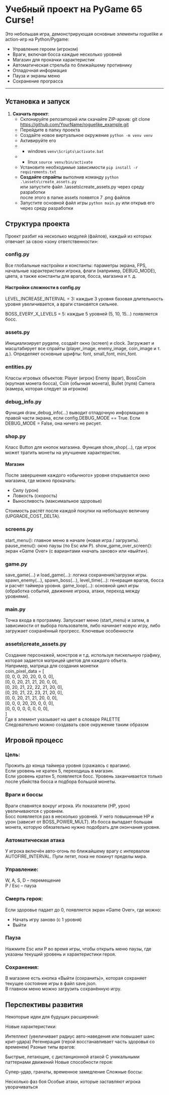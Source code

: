 # Учебный проект на PyGame **65 Curse**!  
Это небольшая игра, демонстрирующая основные элементы roguelike и action-игр на Python/Pygame:
- Управление героем (игроком)  
- Враги, включая босса каждые несколько уровней  
- Магазин для прокачки характеристик  
- Автоматическая стрельба по ближайшему противнику  
- Отладочная информация  
- Пауза и экраны меню 
- Сохранение програсса

---

## Установка и запуск

1. **Скачать проект**:  
   - Склонируйте репозиторий или скачайте ZIP-архив:
   git clone https://github.com/YourName/roguelike_example.git
   - Перейдите в папку проекта
   - Создайте новое виртуальное окружение `python -m venv venv`
   - Активируйте его 
   - - windows `venv\Scripts\activate.bat`
   - - linux `source venv/bin/activate`
   - Установите необходимые зависимости `pip install -r requirements.txt`
   - **Создайте спрайты** выполнив команду `python .\assets\create_assets.py` <br> или запустите файл .\assets\create_assets.py через среду разработки <br>после этого в папке assets появятся 7 .png файлов
   - Запустите основной файл игры `python main.py` или открыв его через среду разработки
   


## Структура проекта
Проект разбит на несколько модулей (файлов), каждый из которых отвечает за свою «зону ответственности»:

### config.py

Все глобальные настройки и константы: параметры экрана, FPS, начальные характеристики игрока, флаги (например, DEBUG_MODE), цвета, а также константы для врагов, босса, магазина и т. д.
#### Настройки сложности в config.py
LEVEL_INCREASE_INTERVAL = 3: каждые 3 уровня базовая длительность уровня увеличивается, а враги становятся сильнее.

BOSS_EVERY_X_LEVELS = 5: каждые 5 уровней (5, 10, 15...) появляется босс.
### assets.py

Инициализирует pygame, создаёт окно (screen) и clock.
Загружает и масштабирует все спрайты (player_image, enemy_image, coin_image и т. д.).
Определяет основные шрифты: font, small_font, mini_font.
### entities.py
Классы игровых объектов:
Player (игрок)
Enemy (враг), BossCoin (крупная монета босса), Coin (обычная монета), Bullet (пуля)
Camera (камера, которая следует за игроком)
### debug_info.py
Функция draw_debug_info(...) выводит отладочную информацию в правой части экрана, если config.DEBUG_MODE == True.
Если DEBUG_MODE = False, она ничего не рисует.
### shop.py
Класс Button для кнопок магазина.
Функция show_shop(...), где игрок может тратить монеты на улучшение характеристик.
#### Магазин
После завершения каждого «обычного» уровня открывается окно магазина, где можно прокачать:
- Силу (урон)
- Ловкость (скорость)
- Выносливость (максимальное здоровье)

Стоимость растёт после каждой покупки на небольшую величину (UPGRADE_COST_DELTA).
### screens.py
start_menu(): главное меню в начале (новая игра / загрузить).
pause_menu(): окно паузы (по Esc или P).
show_game_over_screen(): экран «Game Over» (с вариантами «начать заново» или «выйти»).
### game.py
save_game(...) и load_game(...): логика сохранения/загрузки игры.
spawn_enemy(...), spawn_boss(...), level_time(...): генерация врагов, босса и расчёт таймера уровня.
game_loop(...): основной цикл игры (обработка событий, движение игрока, атаки, переход между уровнями).
### main.py
Точка входа в программу.
Запускает меню (start_menu) и затем, в зависимости от выбора пользователя, либо начинает новую игру, либо загружает сохранённый прогресс.
Ключевые особенности
### assets\create_assets.py
Создание персонажей, монстров и т.д. используя пискельную графику, которая задается матрицей цветов для каждого объета.<br>
Например, матрица для создания монетки<br>
coin_pixel_data = [<br>
    [0, 0, 0, 20, 20, 0, 0, 0],<br>
    [0, 0, 20, 21, 21, 20, 0, 0],<br>
    [0, 20, 21, 22, 22, 21, 20, 0],<br>
    [0, 20, 21, 22, 23, 21, 20, 0],<br>
    [0, 0, 20, 21, 21, 20, 0, 0],<br>
    [0, 0, 0, 20, 20, 0, 0, 0],<br>
    [0, 0, 0, 0, 0, 0, 0, 0],<br>
]<br>
Где в элемент указывает на цвет в словаре PALETTE<br>
Следовательно можно создавать свое окружение таким образом
## Игровой процесс
### Цель:
Прожить до конца таймера уровня (сражаясь с врагами).<br>
Если уровень не кратен 5, переходишь в магазин.<br>
Если уровень кратен 5, появляется босс. Уровень заканчивается только после убийства босса и подбора большой монеты.
### Враги и боссы
Враги спавнятся вокруг игрока. Их показатели (HP, урон) увеличиваются с уровнем.<br>
Босс появляется раз в несколько уровней. У него повышенные HP и урон (зависит от BOSS_POWER_MULT).
Из босса выпадает большая монета, которую обязательно нужно подобрать для окончания уровня.
### Автоматическая атака
У игрока включён авто-огонь по ближайшему врагу с интервалом AUTOFIRE_INTERVAL.
Пули летят, пока не покинут пределы мира.
### Управление:

W, A, S, D – перемещение<br>
P / Esc – пауза<br>

### Смерть героя:

Если здоровье падает до 0, появляется экран «Game Over», где можно:
- Начать игру заново (с 1 уровня)
- Выйти 
### Пауза
Нажмите Esc или P во время игры, чтобы открыть меню паузы, где указаны текущий уровень и характеристики героя.
### Сохранения:

В магазине есть кнопка «Выйти (сохранить)», которая сохраняет текущее состояние игры в файл save.json.<br>
В главном меню можно загрузить сохранённую игру.<br>
## Перспективы развития
Некоторые идеи для будущих расширений:

Новые характеристики:

Интеллект (увеличивает радиус авто-наведения или повышает шанс крит-удара)
Регенерация (герой восстанавливает часть здоровья со временем)
Разные типы врагов:

Быстрые, летающие, с дистанционной атакой
С уникальными паттернами движений
Новые способности героя:

Супер-удар, гранаты, временное замедление
Сложные боссы:

Несколько фаз боя
Особые атаки, которые заставляют игрока уворачиваться
